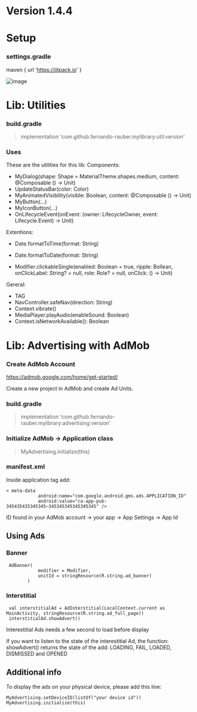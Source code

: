 # **Version 1.4.4**


# Setup
### settings.gradle
maven { url 'https://jitpack.io' }

![image](https://user-images.githubusercontent.com/6031955/184131299-a917682a-1922-44c6-b292-529107e49be6.png)

##

# Lib: Utilities

### build.gradle

> implementation 'com.github.fernando-rauber.mylibrary:util:version'

### Uses

These are the utilities for this lib:
Components:
- MyDialog(shape: Shape = MaterialTheme.shapes.medium, content: @Composable () -> Unit)
- UpdateStatusBar(color: Color)
- MyAnimatedVisibility(visible: Boolean, content: @Composable () -> Unit)
- MyButton(...)
- MyIconButton(...)
- OnLifecycleEvent(onEvent: (owner: LifecycleOwner, event: Lifecycle.Event) -> Unit)

Extentions:
- Date.formatToTime(format: String)
- Date.formatToDate(format: String)

- Modifier.clickableSingle(enabled: Boolean = true, ripple: Bollean, onClickLabel: String? = null, role: Role? = null, onClick: () -> Unit)

Gereral:
- TAG
- NavController.safeNav(direction: String)
- Context.vibrate()
- MediaPlayer.playAudio(enableSound: Boolean)
- Context.isNetworkAvailable(): Boolean

# Lib: Advertising with AdMob

### Create AdMob Account
https://admob.google.com/home/get-started/

Create a new project in AdMob and create Ad Units.

### build.gradle

> implementation 'com.github.fernando-rauber.mylibrary:advertising:version'

### Initialize AdMob -> Application class

> MyAdvertising.initialize(this)

### manifest.xml
Inside application tag add:
```
< meta-data
            android:name="com.google.android.gms.ads.APPLICATION_ID"
            android:value="ca-app-pub-345435435345345~345345345345345345" />
```            
ID found in your AdMob account -> your app -> App Settings -> App Id

## Using Ads

### Banner
```
 AdBanner(
            modifier = Modifier,
            unitId = stringResource(R.string.ad_banner)
        )
```
### Interstitial
```
 val interstitialAd = AdInterstitial(LocalContext.current as MainActivity, stringResource(R.string.ad_full_page))
 interstitialAd.showAdvert()
``` 
 Interestitial Ads needs a few second to load before display
 
 If you want to listen to the state of the interestitial Ad, the function:
 showAdvert() returns the state of the add: LOADING, FAIL, LOADED, DISMISSED and OPENED
 
 ## Additional info
 To display the ads on your physical device, please add this line:
 ```
 MyAdvertising.setDeviceID(listOf("your device id"))
 MyAdvertising.initialize(this)
 ```  
